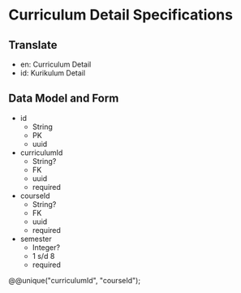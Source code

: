 # Curriculum Detail Specifications

## Translate

- en: Curriculum Detail
- id: Kurikulum Detail

## Data Model and Form

- id
  - String
  - PK
  - uuid
- curriculumId
  - String?
  - FK
  - uuid
  - required
- courseId
  - String?
  - FK
  - uuid
  - required
- semester
  - Integer?
  - 1 s/d 8
  - required

@@unique("curriculumId", "courseId");
